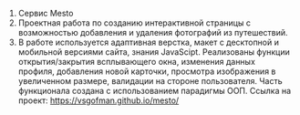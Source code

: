 1. Сервис Mesto
2. Проектная работа по созданию интерактивной страницы с возможностью добавления и удаления фотографий из путешествий.
3. В работе используется адаптивная верстка, макет с десктопной и мобильной версиями сайта, знания JavaScipt. Реализованы функции открытия/закрытия всплывающего окна, изменения данных профиля, добавления новой карточки, просмотра изображения в увеличенном размере, валидации на стороне пользователя. Часть функционала создана с использованием парадигмы ООП. Ссылка на проект: https://vsgofman.github.io/mesto/
